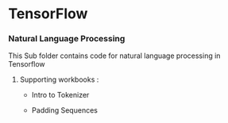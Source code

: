 # TensorFlow

### Natural Language Processing

This Sub folder contains code for natural language processing in Tensorflow

1. Supporting workbooks :

    - Intro to Tokenizer
    
    - Padding Sequences
